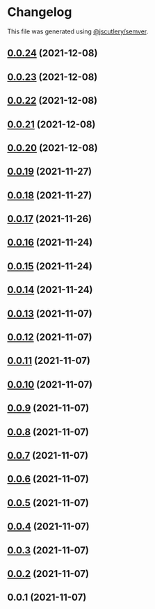# Changelog

This file was generated using [@jscutlery/semver](https://github.com/jscutlery/semver).

## [0.0.24](https://github.com/onedaycat/jaco/compare/http-0.0.23...http-0.0.24) (2021-12-08)



## [0.0.23](https://github.com/onedaycat/jaco/compare/http-0.0.22...http-0.0.23) (2021-12-08)



## [0.0.22](https://github.com/onedaycat/jaco/compare/http-0.0.21...http-0.0.22) (2021-12-08)



## [0.0.21](https://github.com/onedaycat/jaco/compare/http-0.0.20...http-0.0.21) (2021-12-08)



## [0.0.20](https://github.com/onedaycat/jaco/compare/http-0.0.19...http-0.0.20) (2021-12-08)



## [0.0.19](https://github.com/onedaycat/jaco/compare/http-0.0.18...http-0.0.19) (2021-11-27)



## [0.0.18](https://github.com/onedaycat/jaco/compare/http-0.0.17...http-0.0.18) (2021-11-27)



## [0.0.17](https://github.com/onedaycat/jaco/compare/http-0.0.16...http-0.0.17) (2021-11-26)



## [0.0.16](https://github.com/onedaycat/jaco/compare/http-0.0.15...http-0.0.16) (2021-11-24)



## [0.0.15](https://github.com/onedaycat/jaco/compare/http-0.0.14...http-0.0.15) (2021-11-24)



## [0.0.14](https://github.com/onedaycat/jaco/compare/http-0.0.13...http-0.0.14) (2021-11-24)



## [0.0.13](https://github.com/onedaycat/jaco/compare/http-0.0.12...http-0.0.13) (2021-11-07)



## [0.0.12](https://github.com/onedaycat/jaco/compare/http-0.0.11...http-0.0.12) (2021-11-07)



## [0.0.11](https://github.com/onedaycat/jaco/compare/http-0.0.10...http-0.0.11) (2021-11-07)



## [0.0.10](https://github.com/onedaycat/jaco/compare/http-0.0.9...http-0.0.10) (2021-11-07)



## [0.0.9](https://github.com/onedaycat/jaco/compare/http-0.0.8...http-0.0.9) (2021-11-07)



## [0.0.8](https://github.com/onedaycat/jaco/compare/http-0.0.7...http-0.0.8) (2021-11-07)



## [0.0.7](https://github.com/onedaycat/jaco/compare/http-0.0.6...http-0.0.7) (2021-11-07)



## [0.0.6](https://github.com/onedaycat/jaco/compare/http-0.0.5...http-0.0.6) (2021-11-07)



## [0.0.5](https://github.com/onedaycat/jaco/compare/http-0.0.4...http-0.0.5) (2021-11-07)



## [0.0.4](https://github.com/onedaycat/jaco/compare/http-0.0.3...http-0.0.4) (2021-11-07)



## [0.0.3](https://github.com/onedaycat/jaco/compare/http-0.0.2...http-0.0.3) (2021-11-07)



## [0.0.2](https://github.com/onedaycat/jaco/compare/http-0.0.1...http-0.0.2) (2021-11-07)



## 0.0.1 (2021-11-07)
